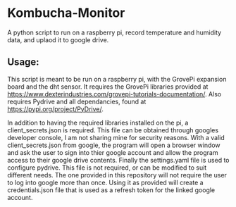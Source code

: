 # Kombucha-Monitor
A python script to run on a raspberry pi, record temperature and humidity data, and uplaod it to google drive.

## Usage:
This script is meant to be run on a raspberry pi, with the GrovePi expansion board and the dht sensor. It requires the GrovePi libraries provided at https://www.dexterindustries.com/grovepi-tutorials-documentation/. Also requires Pydrive and all dependancies, found at https://pypi.org/project/PyDrive/.

In addition to having the required libraries installed on the pi, a client_secrets.json is required. This file can be obtained through googles developer console, I am not sharing mine for security reasons. With a valid client_secrets.json from google, the program will open a browser window and ask the user to sign into thier google account and allow the program access to their google drive contents. Finally the settings.yaml file is used to configure pydrive. This file is not required, or can be modified to suit different needs. The one provided in this repository will not require the user to log into google more than once. Using it as provided will create a credentials.json file that is used as a refresh token for the linked google account.
